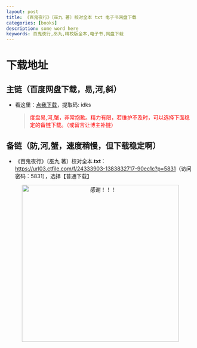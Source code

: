 ```yaml
---
layout: post
title: 《百鬼夜行》〔巫九 著〕校对全本 txt 电子书网盘下载
categories: [books]
description: some word here
keywords: 百鬼夜行,巫九,精校版全本,电子书,网盘下载
---
```


# 下载地址

## 主链（百度网盘下载，易,河,斜）

- 看这里：[点我下载](https://pan.baidu.com/s/1iMXUbSbtZQZjDcqDmnWUyw?pwd=idks)，提取码: idks

  > <p style="color:red" >度盘易,河,蟹，非常抱歉。精力有限，若维护不及时，可以选择下面稳定的备链下载。（或留言让博主补链）</p>

## 备链（防,河,蟹，速度稍慢，但下载稳定啊）

- 《百鬼夜行》〔巫九 著〕校对全本.**txt**：<https://url03.ctfile.com/f/24333903-1383832717-90ec1c?p=5831>（访问密码：5831），选择【普通下载】

<div align="center"><img src="https://pic.imgdb.cn/item/6707df6bd29ded1a8ce37031.gif" alt="感谢！！！" width="420px" height="auto"/></div>
